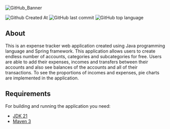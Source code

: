 ![GitHub_Banner](https://github.com/maksimfisenko/expense-tracker/assets/90686419/17cabc00-5be2-40ae-9abf-9acfac82f170)

![Github Created At](https://img.shields.io/github/created-at/maksimfisenko/expense-tracker)
![GitHub last commit](https://img.shields.io/github/last-commit/maksimfisenko/expense-tracker)
![GitHub top language](https://img.shields.io/github/languages/top/maksimfisenko/expense-tracker)

## About

This is an expense tracker web application created using Java programming language and Spring framework. This application allows users to create endless number of accounts, categories and subcategories for free. Users are able to add their expenses, incomes and transfers between their accounts and also see balances of the accounts and all of their transactions. To see the proportions of incomes and expenses, pie charts are implemented in the application.

## Requirements

For building and running the application you need:

- [JDK 21](https://www.oracle.com/java/technologies/downloads/#jdk21)
- [Maven 3](https://maven.apache.org/download.cgi)

